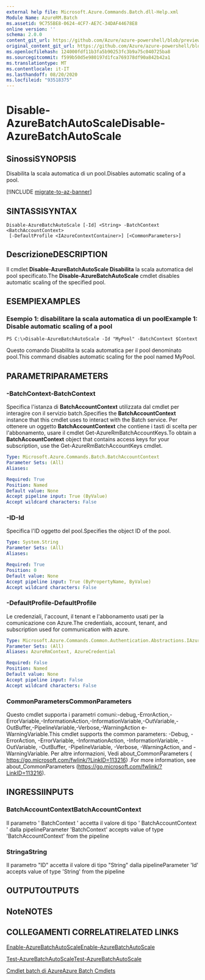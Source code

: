 ```yaml
---
external help file: Microsoft.Azure.Commands.Batch.dll-Help.xml
Module Name: AzureRM.Batch
ms.assetid: 9C755BE8-0624-4CF7-AE7C-34DAF44678E8
online version: ''
schema: 2.0.0
content_git_url: https://github.com/Azure/azure-powershell/blob/preview/src/ResourceManager/AzureBatch/Commands.Batch/help/Disable-AzureBatchAutoScale.md
original_content_git_url: https://github.com/Azure/azure-powershell/blob/preview/src/ResourceManager/AzureBatch/Commands.Batch/help/Disable-AzureBatchAutoScale.md
ms.openlocfilehash: 124000fdf11b3fa5b90253fc3b9a75c040725ba8
ms.sourcegitcommit: f599b50d5e980197d1fca769378df90a842b42a1
ms.translationtype: MT
ms.contentlocale: it-IT
ms.lasthandoff: 08/20/2020
ms.locfileid: "93518375"
---
```

# <span data-ttu-id="60026-101">Disable-AzureBatchAutoScale</span><span class="sxs-lookup"><span data-stu-id="60026-101">Disable-AzureBatchAutoScale</span></span>

## <span data-ttu-id="60026-102">Sinossi</span><span class="sxs-lookup"><span data-stu-id="60026-102">SYNOPSIS</span></span>
<span data-ttu-id="60026-103">Disabilita la scala automatica di un pool.</span><span class="sxs-lookup"><span data-stu-id="60026-103">Disables automatic scaling of a pool.</span></span>

[!INCLUDE [migrate-to-az-banner](../../includes/migrate-to-az-banner.md)]

## <span data-ttu-id="60026-104">SINTASSI</span><span class="sxs-lookup"><span data-stu-id="60026-104">SYNTAX</span></span>

```
Disable-AzureBatchAutoScale [-Id] <String> -BatchContext <BatchAccountContext>
 [-DefaultProfile <IAzureContextContainer>] [<CommonParameters>]
```

## <span data-ttu-id="60026-105">Descrizione</span><span class="sxs-lookup"><span data-stu-id="60026-105">DESCRIPTION</span></span>
<span data-ttu-id="60026-106">Il cmdlet **Disable-AzureBatchAutoScale Disabilita** la scala automatica del pool specificato.</span><span class="sxs-lookup"><span data-stu-id="60026-106">The **Disable-AzureBatchAutoScale** cmdlet disables automatic scaling of the specified pool.</span></span>

## <span data-ttu-id="60026-107">ESEMPI</span><span class="sxs-lookup"><span data-stu-id="60026-107">EXAMPLES</span></span>

### <span data-ttu-id="60026-108">Esempio 1: disabilitare la scala automatica di un pool</span><span class="sxs-lookup"><span data-stu-id="60026-108">Example 1: Disable automatic scaling of a pool</span></span>
```
PS C:\>Disable-AzureBatchAutoScale -Id "MyPool" -BatchContext $Context
```

<span data-ttu-id="60026-109">Questo comando Disabilita la scala automatica per il pool denominato pool.</span><span class="sxs-lookup"><span data-stu-id="60026-109">This command disables automatic scaling for the pool named MyPool.</span></span>

## <span data-ttu-id="60026-110">PARAMETRI</span><span class="sxs-lookup"><span data-stu-id="60026-110">PARAMETERS</span></span>

### <span data-ttu-id="60026-111">-BatchContext</span><span class="sxs-lookup"><span data-stu-id="60026-111">-BatchContext</span></span>
<span data-ttu-id="60026-112">Specifica l'istanza di **BatchAccountContext** utilizzata dal cmdlet per interagire con il servizio batch.</span><span class="sxs-lookup"><span data-stu-id="60026-112">Specifies the **BatchAccountContext** instance that this cmdlet uses to interact with the Batch service.</span></span>
<span data-ttu-id="60026-113">Per ottenere un oggetto **BatchAccountContext** che contiene i tasti di scelta per l'abbonamento, usare il cmdlet Get-AzureRmBatchAccountKeys.</span><span class="sxs-lookup"><span data-stu-id="60026-113">To obtain a **BatchAccountContext** object that contains access keys for your subscription, use the Get-AzureRmBatchAccountKeys cmdlet.</span></span>

```yaml
Type: Microsoft.Azure.Commands.Batch.BatchAccountContext
Parameter Sets: (All)
Aliases: 

Required: True
Position: Named
Default value: None
Accept pipeline input: True (ByValue)
Accept wildcard characters: False
```

### <span data-ttu-id="60026-114">-ID</span><span class="sxs-lookup"><span data-stu-id="60026-114">-Id</span></span>
<span data-ttu-id="60026-115">Specifica l'ID oggetto del pool.</span><span class="sxs-lookup"><span data-stu-id="60026-115">Specifies the object ID of the pool.</span></span>

```yaml
Type: System.String
Parameter Sets: (All)
Aliases: 

Required: True
Position: 0
Default value: None
Accept pipeline input: True (ByPropertyName, ByValue)
Accept wildcard characters: False
```

### <span data-ttu-id="60026-116">-DefaultProfile</span><span class="sxs-lookup"><span data-stu-id="60026-116">-DefaultProfile</span></span>
<span data-ttu-id="60026-117">Le credenziali, l'account, il tenant e l'abbonamento usati per la comunicazione con Azure.</span><span class="sxs-lookup"><span data-stu-id="60026-117">The credentials, account, tenant, and subscription used for communication with azure.</span></span>

```yaml
Type: Microsoft.Azure.Commands.Common.Authentication.Abstractions.IAzureContextContainer
Parameter Sets: (All)
Aliases: AzureRmContext, AzureCredential

Required: False
Position: Named
Default value: None
Accept pipeline input: False
Accept wildcard characters: False
```

### <span data-ttu-id="60026-118">CommonParameters</span><span class="sxs-lookup"><span data-stu-id="60026-118">CommonParameters</span></span>
<span data-ttu-id="60026-119">Questo cmdlet supporta i parametri comuni:-debug,-ErrorAction,-ErrorVariable,-InformationAction,-InformationVariable,-OutVariable,-OutBuffer,-PipelineVariable,-Verbose,-WarningAction e-WarningVariable.</span><span class="sxs-lookup"><span data-stu-id="60026-119">This cmdlet supports the common parameters: -Debug, -ErrorAction, -ErrorVariable, -InformationAction, -InformationVariable, -OutVariable, -OutBuffer, -PipelineVariable, -Verbose, -WarningAction, and -WarningVariable.</span></span> <span data-ttu-id="60026-120">Per altre informazioni, Vedi about_CommonParameters ( https://go.microsoft.com/fwlink/?LinkID=113216) .</span><span class="sxs-lookup"><span data-stu-id="60026-120">For more information, see about_CommonParameters (https://go.microsoft.com/fwlink/?LinkID=113216).</span></span>

## <span data-ttu-id="60026-121">INGRESSI</span><span class="sxs-lookup"><span data-stu-id="60026-121">INPUTS</span></span>

### <span data-ttu-id="60026-122">BatchAccountContext</span><span class="sxs-lookup"><span data-stu-id="60026-122">BatchAccountContext</span></span>
<span data-ttu-id="60026-123">Il parametro ' BatchContext ' accetta il valore di tipo ' BatchAccountContext ' dalla pipeline</span><span class="sxs-lookup"><span data-stu-id="60026-123">Parameter 'BatchContext' accepts value of type 'BatchAccountContext' from the pipeline</span></span>

### <span data-ttu-id="60026-124">Stringa</span><span class="sxs-lookup"><span data-stu-id="60026-124">String</span></span>
<span data-ttu-id="60026-125">Il parametro "ID" accetta il valore di tipo "String" dalla pipeline</span><span class="sxs-lookup"><span data-stu-id="60026-125">Parameter 'Id' accepts value of type 'String' from the pipeline</span></span>

## <span data-ttu-id="60026-126">OUTPUT</span><span class="sxs-lookup"><span data-stu-id="60026-126">OUTPUTS</span></span>

## <span data-ttu-id="60026-127">Note</span><span class="sxs-lookup"><span data-stu-id="60026-127">NOTES</span></span>

## <span data-ttu-id="60026-128">COLLEGAMENTI CORRELATI</span><span class="sxs-lookup"><span data-stu-id="60026-128">RELATED LINKS</span></span>

[<span data-ttu-id="60026-129">Enable-AzureBatchAutoScale</span><span class="sxs-lookup"><span data-stu-id="60026-129">Enable-AzureBatchAutoScale</span></span>](./Enable-AzureBatchAutoScale.md)

[<span data-ttu-id="60026-130">Test-AzureBatchAutoScale</span><span class="sxs-lookup"><span data-stu-id="60026-130">Test-AzureBatchAutoScale</span></span>](./Test-AzureBatchAutoScale.md)

[<span data-ttu-id="60026-131">Cmdlet batch di Azure</span><span class="sxs-lookup"><span data-stu-id="60026-131">Azure Batch Cmdlets</span></span>](./AzureRM.Batch.md)


